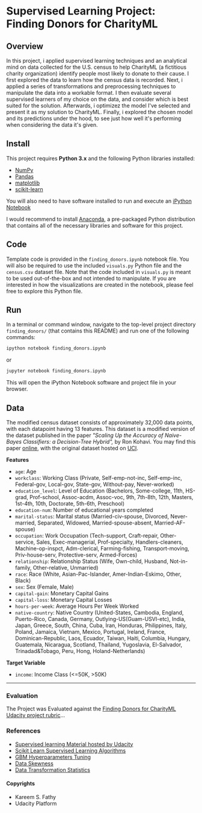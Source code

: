 # Supervised Learning Project: Finding Donors for CharityML

## Overview
In this project, i applied supervised learning techniques and an analytical mind on data collected for the U.S. census to help CharityML (a fictitious charity organization) identify people most likely to donate to their cause. I first explored the data to learn how the census data is recorded. Next, i applied a series of transformations and preprocessing techniques to manipulate the data into a workable format. I then evaluate several supervised learners of my choice on the data, and consider which is best suited for the solution. Afterwards, i optimizez the model I've selected and present it as my solution to CharityML. Finally, i explored the chosen model and its predictions under the hood, to see just how well it's performing when considering the data it's given.

## Install

This project requires **Python 3.x** and the following Python libraries installed:

- [NumPy](http://www.numpy.org/)
- [Pandas](http://pandas.pydata.org)
- [matplotlib](http://matplotlib.org/)
- [scikit-learn](http://scikit-learn.org/stable/)

You will also need to have software installed to run and execute an [iPython Notebook](http://ipython.org/notebook.html)

I would recommend to install [Anaconda](https://www.continuum.io/downloads), a pre-packaged Python distribution that contains all of the necessary libraries and software for this project.

## Code

Template code is provided in the `finding_donors.ipynb` notebook file. You will also be required to use the included `visuals.py` Python file and the `census.csv` dataset file. Note that the code included in `visuals.py` is meant to be used out-of-the-box and not intended to manipulate. If you are interested in how the visualizations are created in the notebook, please feel free to explore this Python file.

## Run

In a terminal or command window, navigate to the top-level project directory `finding_donors/` (that contains this README) and run one of the following commands:

```bash
ipython notebook finding_donors.ipynb
```  
or
```bash
jupyter notebook finding_donors.ipynb
```

This will open the iPython Notebook software and project file in your browser.

## Data

The modified census dataset consists of approximately 32,000 data points, with each datapoint having 13 features. This dataset is a modified version of the dataset published in the paper *"Scaling Up the Accuracy of Naive-Bayes Classifiers: a Decision-Tree Hybrid",* by Ron Kohavi. You may find this paper [online](https://www.aaai.org/Papers/KDD/1996/KDD96-033.pdf), with the original dataset hosted on [UCI](https://archive.ics.uci.edu/ml/datasets/Census+Income).

**Features**
- `age`: Age
- `workclass`: Working Class (Private, Self-emp-not-inc, Self-emp-inc, Federal-gov, Local-gov, State-gov, Without-pay, Never-worked)
- `education_level`: Level of Education (Bachelors, Some-college, 11th, HS-grad, Prof-school, Assoc-acdm, Assoc-voc, 9th, 7th-8th, 12th, Masters, 1st-4th, 10th, Doctorate, 5th-6th, Preschool)
- `education-num`: Number of educational years completed
- `marital-status`: Marital status (Married-civ-spouse, Divorced, Never-married, Separated, Widowed, Married-spouse-absent, Married-AF-spouse)
- `occupation`: Work Occupation (Tech-support, Craft-repair, Other-service, Sales, Exec-managerial, Prof-specialty, Handlers-cleaners, Machine-op-inspct, Adm-clerical, Farming-fishing, Transport-moving, Priv-house-serv, Protective-serv, Armed-Forces)
- `relationship`: Relationship Status (Wife, Own-child, Husband, Not-in-family, Other-relative, Unmarried)
- `race`: Race (White, Asian-Pac-Islander, Amer-Indian-Eskimo, Other, Black)
- `sex`: Sex (Female, Male)
- `capital-gain`: Monetary Capital Gains
- `capital-loss`: Monetary Capital Losses
- `hours-per-week`: Average Hours Per Week Worked
- `native-country`: Native Country (United-States, Cambodia, England, Puerto-Rico, Canada, Germany, Outlying-US(Guam-USVI-etc), India, Japan, Greece, South, China, Cuba, Iran, Honduras, Philippines, Italy, Poland, Jamaica, Vietnam, Mexico, Portugal, Ireland, France, Dominican-Republic, Laos, Ecuador, Taiwan, Haiti, Columbia, Hungary, Guatemala, Nicaragua, Scotland, Thailand, Yugoslavia, El-Salvador, Trinadad&Tobago, Peru, Hong, Holand-Netherlands)

**Target Variable**
- `income`: Income Class (<=50K, >50K)

***

### Evaluation
The Project was Evaluated against the [Finding Donors for CharityML Udacity project rubric](https://github.com/robertyoung2/Finding-Donors-for-CharityML/blob/master/Finding%20Donors%20for%20CharityML%20project%20rubric.pdf)...

### References
- [Supervised learning Material hosted by Udacity](https://classroom.udacity.com/nanodegrees/nd009-InMB1/parts/fa53d27c-8e26-4a81-ac5f-a6781f5e0953)
- [Scikit Learn Supervised Learning Algorithms](http://scikit-learn.org/stable/supervised_learning.html)
- [GBM Hyperparameters Tuning](https://www.analyticsvidhya.com/blog/2016/02/complete-guide-parameter-tuning-gradient-boosting-gbm-python/])
- [Data Skewness](https://becominghuman.ai/how-to-deal-with-skewed-dataset-in-machine-learning-afd2928011cc)
- [Data Transformation Statistics](https://en.wikipedia.org/wiki/Data_transformation_(statistics))

#### Copyrights
- Kareem S. Fathy
- Udacity Platform
